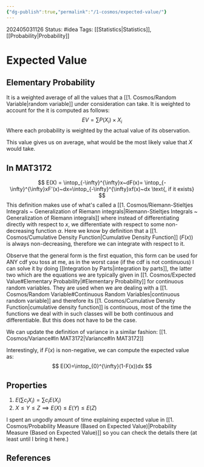 ```yaml
---
{"dg-publish":true,"permalink":"/1-cosmos/expected-value/"}
---
```


202405031126
Status: #idea
Tags: [[Statistics\|Statistics]], [[Probability\|Probability]]
# Expected Value
## Elementary Probability
It is a weighted average of all the values that a [[1. Cosmos/Random Variable\|random variable]] under consideration can take. It is weighted to account for the it is computed as follows:
$$
EV = \sum P(X_i)\times X_i
$$
Where each probability is weighted by the actual value of its observation.

This value gives us on average, what would be the most likely value that $X$ would take.


## In MAT3172
$$
E(X) = \intop_{-\infty}^{\infty}x~dF(x)= \intop_{-\infty}^{\infty}xF'(x)~dx=\intop_{-\infty}^{\infty}xf(x)~dx \text{, if it exists}
$$
This definition makes use of what's called a [[1. Cosmos/Riemann-Stieltjes Integrals ~ Generalization of Riemann integrals\|Riemann-Stieltjes Integrals ~ Generalization of Riemann integrals]] where instead of differentiating directly with respect to $x$, we differentiate with respect to some non-decreasing function $\alpha$. Here we know by definition that a [[1. Cosmos/Cumulative Density Function\|Cumulative Density Function]] ($F(x$)) is always non-decreasing, therefore we can integrate with respect to it. 

Observe that the general form is the first equation, this form can be used for ANY cdf you toss at me, as in the worst case (if the cdf is not continuous) I can solve it by doing [[Integration by Parts\|integration by parts]], the latter two which are the equations we are typically given in [[1. Cosmos/Expected Value#Elementary Probability\|#Elementary Probability]] for continuous random variables. They are used when we are dealing with a [[1. Cosmos/Random Variable#Continuous Random Variables\|continuous random variable]] and therefore its [[1. Cosmos/Cumulative Density Function\|cumulative density function]] is continuous, most of the time the functions we deal with in such classes will be both continuous and differentiable. But this does not have to be the case.

We can update the definition of variance in a similar fashion: [[1. Cosmos/Variance#In MAT3172\|Variance#In MAT3172]]

Interestingly, if $F(x)$ is non-negative, we can compute the expected value as:
$$
E(X)=\intop_{0}^{\infty}(1-F(x))dx
$$
## Properties
1. $E(\sum c_iX_i) = \sum c_i E(X_i)$
2. $X \leq Y \leq Z \implies E(X) \leq E(Y) \leq E(Z)$

I spent an ungodly amount of time explaining expected value in [[1. Cosmos/Probability Measure (Based on Expected Value)\|Probability Measure (Based on Expected Value)]] so you can check the details there (at least until I bring it here.)
## References

